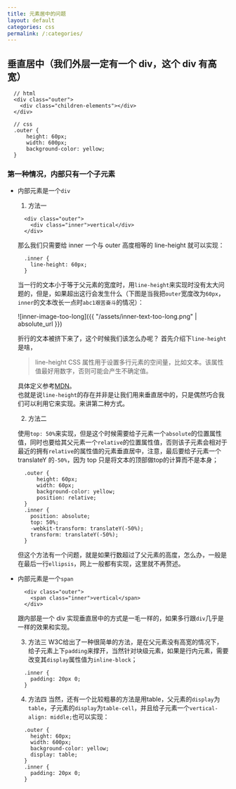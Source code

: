 ```yaml
---
title: 元素居中的问题
layout: default
categories: css
permalink: /:categories/
---
```


## 垂直居中（我们外层一定有一个 div，这个 div 有高宽）

```
  // html
  <div class="outer">
    <div class="children-elements"></div>
  </div>

  // css
  .outer {
      height: 60px;
      width: 600px;
      background-color: yellow;
  }
```

### 第一种情况，内部只有一个子元素

- 内部元素是一个`div`

  1. 方法一

  ```
    <div class="outer">
      <div class="inner">vertical</div>
    </div>
  ```

  那么我们只需要给 inner 一个与 outer 高度相等的 line-height 就可以实现：

  ```
    .inner {
      line-height: 60px;
    }
  ```  

  当一行的文本小于等于父元素的宽度时，用`line-height`来实现时没有太大问题的，但是，如果超出这行会发生什么（下图是当我把`outer`宽度改为`60px`，`inner`的文本改长一点时`abc1艰苦奋斗`的情况）：

  ![inner-image-too-long]({{ "/assets/inner-text-too-long.png" | absolute_url }})  

  折行的文本被挤下来了，这个时候我们该怎么办呢？
  首先介绍下`line-height`是啥，  
  > line-height CSS 属性用于设置多行元素的空间量，比如文本。该属性值最好用数字，否则可能会产生不确定值。  

  具体定义参考[MDN](https://developer.mozilla.org/zh-CN/docs/Web/CSS/line-height)。  
  也就是说`line-height`的存在并非是让我们用来垂直居中的，只是偶然巧合我们可以利用它来实现。来讲第二种方式。


  2. 方法二

  使用`top: 50%`来实现，但是这个时候需要给子元素一个`absolute`的位置属性值，同时也要给其父元素一个`relative`的位置属性值，否则该子元素会相对于最近的拥有`relative`的属性值的元素垂直居中，注意，最后要给子元素一个 translateY 的`-50%`，因为 top 只是将文本的顶部做top的计算而不是本身；  

  ```
    .outer {
        height: 60px;
        width: 60px;
        background-color: yellow;
        position: relative;
    }
    .inner {
      position: absolute;
      top: 50%;
      -webkit-transform: translateY(-50%);
      transform: translateY(-50%);
    }
  ```  
  但这个方法有一个问题，就是如果行数超过了父元素的高度，怎么办，一般是在最后一行`ellipsis`，网上一般都有实现，这里就不再赘述。

- 内部元素是一个`span`

  ```
    <div class="outer">
      <span class="inner">vertical</span>
    </div>
  ```

  跟内部是一个 div 实现垂直居中的方式是一毛一样的，如果多行跟`div`几乎是一样的效果和实现。  

  3. 方法三
    W3C给出了一种很简单的方法，是在父元素没有高宽的情况下，给子元素上下`padding`来撑开，当然针对块级元素，如果是行内元素，需要改变其`display`属性值为`inline-block`；  

    ```
      .inner {
        padding: 20px 0;
      }
    ```  

  4. 方法四
   当然，还有一个比较粗暴的方法是用table，父元素的`display`为`table`，子元素的`display`为`table-cell`，并且给子元素一个`vertical-align: middle;`也可以实现：

  ```
    .outer {
      height: 60px;
      width: 600px;
      background-color: yellow;
      display: table;
    }
    .inner {
      padding: 20px 0;
    }
  ```  